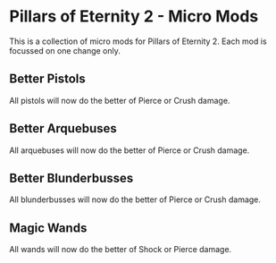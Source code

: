 # Pillars of Eternity 2 - Micro Mods

This is a collection of micro mods for Pillars of Eternity 2. Each mod is focussed on one change only.

## Better Pistols
All pistols will now do the better of Pierce or Crush damage.

## Better Arquebuses
All arquebuses will now do the better of Pierce or Crush damage.

## Better Blunderbusses
All blunderbusses will now do the better of Pierce or Crush damage.

## Magic Wands
All wands will now do the better of Shock or Pierce damage.

